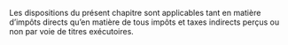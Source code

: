 Les dispositions du présent chapitre sont applicables tant en matière d’impôts directs qu’en matière de tous impôts et taxes indirects perçus ou non par voie de titres exécutoires.